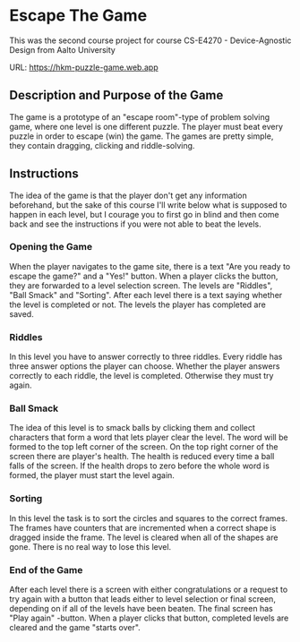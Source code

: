 # Escape The Game

This was the second course project for course CS-E4270 - Device-Agnostic Design from Aalto University

URL: https://hkm-puzzle-game.web.app

## Description and Purpose of the Game

The game is a prototype of an "escape room"-type of problem solving game, where one level is one different puzzle. The player must beat every puzzle in order to escape (win) the game. The games are pretty simple, they contain dragging, clicking and riddle-solving.

## Instructions

The idea of the game is that the player don't get any information beforehand, but the sake of this course I'll write below what is supposed to happen in each level, but I courage you to first go in blind and then come back and see the instructions if you were not able to beat the levels.

### Opening the Game

When the player navigates to the game site, there is a text "Are you ready to escape the game?" and a "Yes!" button. When a player clicks the button, they are forwarded to a level selection screen. The levels are "Riddles", "Ball Smack" and "Sorting". After each level there is a text saying whether the level is completed or not. The levels the player has completed are saved.

### Riddles

In this level you have to answer correctly to three riddles. Every riddle has three answer options the player can choose. Whether the player answers correctly to each riddle, the level is completed. Otherwise they must try again.

### Ball Smack

The idea of this level is to smack balls by clicking them and collect characters that form a word that lets player clear the level. The word will be formed to the top left corner of the screen. On the top right corner of the screen there are player's health. The health is reduced every time a ball falls of the screen. If the health drops to zero before the whole word is formed, the player must start the level again.

### Sorting

In this level the task is to sort the circles and squares to the correct frames. The frames have counters that are incremented when a correct shape is dragged inside the frame. The level is cleared when all of the shapes are gone. There is no real way to lose this level.

### End of the Game

After each level there is a screen with either congratulations or a request to try again with a button that leads either to level selection or final screen, depending on if all of the levels have been beaten. The final screen has "Play again" -button. When a player clicks that button, completed levels are cleared and the game "starts over".
